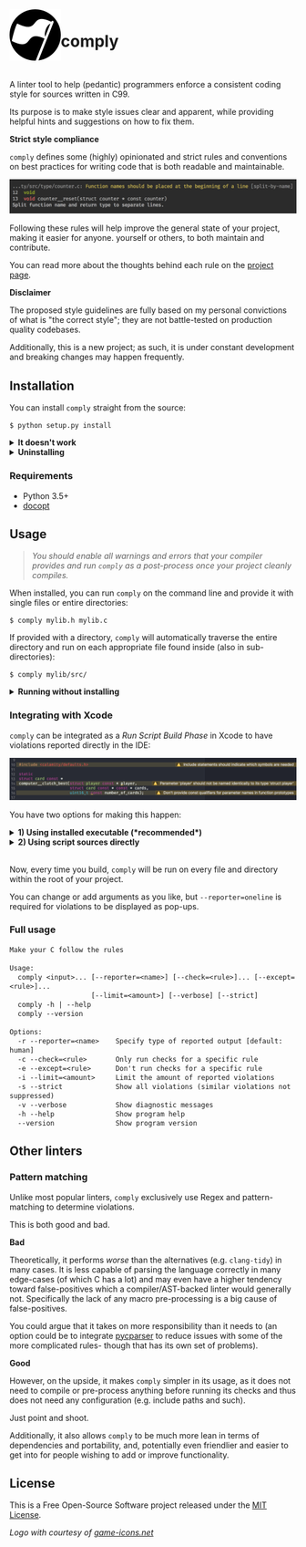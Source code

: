 <img width="90" src="assets/logo.png" alt="comply" align="left">

# comply

<br/>

A linter tool to help (pedantic) programmers enforce a consistent coding style for sources written in C99.

Its purpose is to make style issues clear and apparent, while providing helpful hints and suggestions on how to fix them.

**Strict style compliance**

`comply` defines some (highly) opinionated and strict rules and conventions on best practices for writing code that is both readable and maintainable.

![](assets/example_terminal.png "An example of reported violations using the Human reporting mode in a terminal")

Following these rules will help improve the general state of your project, making it easier for anyone. yourself or others, to both maintain and contribute.

You can read more about the thoughts behind each rule on the [project page](http://jhauberg.github.io/comply).

**Disclaimer**

The proposed style guidelines are fully based on my personal convictions of what is "the correct style"; they are not battle-tested on production quality codebases.

Additionally, this is a new project; as such, it is under constant development and breaking changes may happen frequently.

## Installation

You can install `comply` straight from the source:

```console
$ python setup.py install
```

<details>
  <summary><strong>It doesn't work</strong></summary>

<br/>

There's a few things that could go wrong during an install. If things didn't go as expected, check the following:

**You may have more than one Python version installed**

Some systems may have multiple Python versions installed and available. This project requires Python 3.5 or later, so you may need to specify that you want to use a later version:

```console
$ python3 setup.py install
```

**Your PATH environment variable may be incorrect**

When you first installed Python, the installer probably added the `PATH` automatically to your `~/.profile` or `~/.bash_profile`. However, in case it didn't, it should look something like this:

```bash
PATH="/Library/Frameworks/Python.framework/Versions/3.6/bin:${PATH}"
export PATH
```

You may additionally need to add the `PYTHONPATH` variable and have it point to the `site-packages` directory of your Python version; for example, for a Python 3.6 installation, the variable could look like this:

```bash
export PYTHONPATH="${PYTHONPATH}/Library/Frameworks/Python.framework/Versions/3.6/lib/python3.6/site-packages"
```

</details>

<details>
  <summary><strong>Uninstalling</strong></summary>

<br/>

If you want to uninstall `comply` and make sure that you get rid of everything, you can run the installation again using the additional `--record` argument to save a list of all installed files:

```console
$ python setup.py install --record installed_files.txt
```

You can then go through all listed files and manually delete each one.

</details>

### Requirements

- Python 3.5+
- [docopt](https://github.com/docopt/docopt)

## Usage

> *You should enable all warnings and errors that your compiler provides and run `comply` as a post-process once your project cleanly compiles.*

When installed, you can run `comply` on the command line and provide it with single files or entire directories:

```console
$ comply mylib.h mylib.c
```

If provided with a directory, `comply` will automatically traverse the entire directory and run on each appropriate file found inside (also in sub-directories):

```console
$ comply mylib/src/
```

<details>
  <summary><strong>Running without installing</strong></summary>

<br/>

You can also run `comply` without having to first install it.

**1) By executing the supplied run script**

From anywhere, simply execute [run.py](run.py) with the same arguments that you normally would `comply`. The script is found at the root of the project.

```console
$ python path/to/comply/run.py src.h src.c --reporter=human
```

**2) By executing the module as a script**

This requires the working directory to be at the root of the project.

```console
$ cd path/to/comply
$ python -m comply path/to/src/
```

</details>

### Integrating with Xcode

`comply` can be integrated as a *Run Script Build Phase* in Xcode to have violations reported directly in the IDE:

![](assets/example.png "An example of reported violations in Xcode")

You have two options for making this happen:

<details>
  <summary><strong>1) Using installed executable (*recommended*)</strong></summary>

<br/>

First, figure out exactly where `comply` has been installed to:

```console
$ which comply
```

This should provide you with a path to the executable, e.g. something like:

```console
/Library/Frameworks/Python.framework/Versions/3.6/bin/comply
```

In Xcode, add a new *Run Script Phase*. Copy and paste below snippet into the script editor. Replace `<executable>` with the path to the `comply` executable that you just found.

```shell
export PYTHONIOENCODING=UTF-8

<executable> "${SRCROOT}" --reporter=oneline
```

For example, this would become:

```shell
export PYTHONIOENCODING=UTF-8

/Library/Frameworks/Python.framework/Versions/3.6/bin/comply "${SRCROOT}" --reporter=oneline
```

</details>

<details>
  <summary><strong>2) Using script sources directly</strong></summary>

<br/>

If you prefer not installing, you can still use the phase script as described in **1)**. It can be useful to avoid installing if you're working on new features or fixing bugs.

Just point to the [run.py](run.py) script instead of the installed executable:

```shell
export PYTHONIOENCODING=UTF-8

python path/to/comply/run.py "${SRCROOT}" --reporter=oneline
```

</details>

<br />

Now, every time you build, `comply` will be run on every file and directory within the root of your project. 

You can change or add arguments as you like, but `--reporter=oneline` is required for violations to be displayed as pop-ups.

### Full usage

```console
Make your C follow the rules

Usage:
  comply <input>... [--reporter=<name>] [--check=<rule>]... [--except=<rule>]...
                    [--limit=<amount>] [--verbose] [--strict]
  comply -h | --help
  comply --version

Options:
  -r --reporter=<name>    Specify type of reported output [default: human]
  -c --check=<rule>       Only run checks for a specific rule
  -e --except=<rule>      Don't run checks for a specific rule
  -i --limit=<amount>     Limit the amount of reported violations
  -s --strict             Show all violations (similar violations not suppressed)
  -v --verbose            Show diagnostic messages
  -h --help               Show program help
  --version               Show program version
```

## Other linters

### Pattern matching

Unlike most popular linters, `comply` exclusively use Regex and pattern-matching to determine violations. 

This is both good and bad.

**Bad**

Theoretically, it performs *worse* than the alternatives (e.g. `clang-tidy`) in many cases. It is less capable of parsing the language correctly in many edge-cases (of which C has a lot) and may even have a higher tendency toward false-positives which a compiler/AST-backed linter would generally not. Specifically the lack of any macro pre-processing is a big cause of false-positives.

You could argue that it takes on more responsibility than it needs to (an option could be to integrate [pycparser](https://github.com/eliben/pycparser) to reduce issues with some of the more complicated rules- though that has its own set of problems).

**Good**

However, on the upside, it makes `comply` simpler in its usage, as it does not need to compile or pre-process anything before running its checks and thus does not need any configuration (e.g. include paths and such).

Just point and shoot.

Additionally, it also allows `comply` to be much more lean in terms of dependencies and portability, and, potentially even friendlier and easier to get into for people wishing to add or improve functionality.

## License

This is a Free Open-Source Software project released under the [MIT License](LICENSE).

*Logo with courtesy of [game-icons.net](http://game-icons.net/lorc/originals/black-flag.html)*
